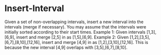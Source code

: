# Insert-Interval
Given a set of non-overlapping intervals, insert a new interval into the intervals (merge if necessary).  You may assume that the intervals were initially sorted according to their start times.  Example 1: Given intervals [1,3],[6,9], insert and merge [2,5] in as [1,5],[6,9].  Example 2: Given [1,2],[3,5],[6,7],[8,10],[12,16], insert and merge [4,9] in as [1,2],[3,10],[12,16].  This is because the new interval [4,9] overlaps with [3,5],[6,7],[8,10].
